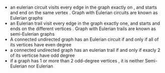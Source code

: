  - an eulerian circuit visits every edge in the graph exactly on , and starts and end on the same vertex . Graph with Eulerian circuits are known as Eulerian graphs 
 - an Eulerian trail visit every edge in the graph exactly one, and starts and ends on the different vertices . Graph with Eulerian trails are known as semi-Eulerian graphs 
 - A connected undirected graph has an Eulerian circuit if and only if all of its vertices have even degree 
 - a connected undirected graph has an eulerian trail if and only if exacly 2 of its verticse have odd degree 
 - if a graph has 1 or more than 2 odd-degree vertices , it is neither Semi- Eulerian nor Eulerian 
